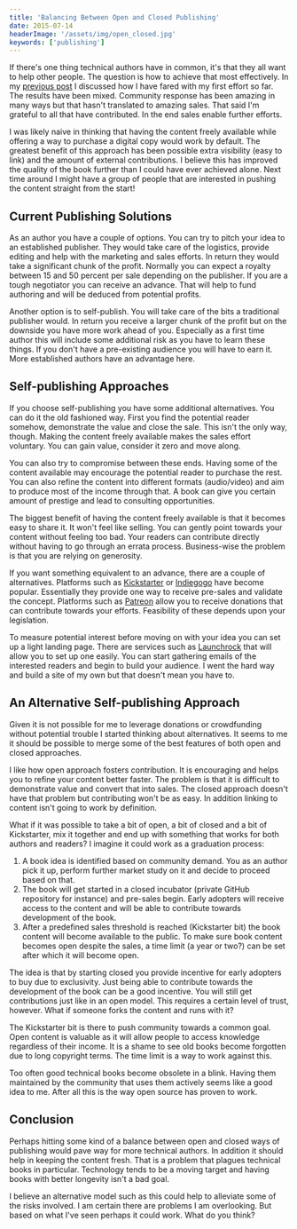 ```yaml
---
title: 'Balancing Between Open and Closed Publishing'
date: 2015-07-14
headerImage: '/assets/img/open_closed.jpg'
keywords: ['publishing']
---
```

If there's one thing technical authors have in common, it's that they all want to help other people. The question is how to achieve that most effectively. In my [previous post](../../blog/the-story-so-far) I discussed how I have fared with my first effort so far. The results have been mixed. Community response has been amazing in many ways but that hasn't translated to amazing sales. That said I'm grateful to all that have contributed. In the end sales enable further efforts.

I was likely naive in thinking that having the content freely available while offering a way to purchase a digital copy would work by default. The greatest benefit of this approach has been possible extra visibility (easy to link) and the amount of external contributions. I believe this has improved the quality of the book further than I could have ever achieved alone. Next time around I might have a group of people that are interested in pushing the content straight from the start!

## Current Publishing Solutions

As an author you have a couple of options. You can try to pitch your idea to an established publisher. They would take care of the logistics, provide editing and help with the marketing and sales efforts. In return they would take a significant chunk of the profit. Normally you can expect a royalty between 15 and 50 percent per sale depending on the publisher. If you are a tough negotiator you can receive an advance. That will help to fund authoring and will be deduced from potential profits.

Another option is to self-publish. You will take care of the bits a traditional publisher would. In return you receive a larger chunk of the profit but on the downside you have more work ahead of you. Especially as a first time author this will include some additional risk as you have to learn these things. If you don't have a pre-existing audience you will have to earn it. More established authors have an advantage here.

## Self-publishing Approaches

If you choose self-publishing you have some additional alternatives. You can do it the old fashioned way. First you find the potential reader somehow, demonstrate the value and close the sale. This isn't the only way, though. Making the content freely available makes the sales effort voluntary. You can gain value, consider it zero and move along.

You can also try to compromise between these ends. Having some of the content available may encourage the potential reader to purchase the rest. You can also refine the content into different formats (audio/video) and aim to produce most of the income through that. A book can give you certain amount of prestige and lead to consulting opportunities.

The biggest benefit of having the content freely available is that it becomes easy to share it. It won't feel like selling. You can gently point towards your content without feeling too bad. Your readers can contribute directly without having to go through an errata process. Business-wise the problem is that you are relying on generosity.

If you want something equivalent to an advance, there are a couple of alternatives. Platforms such as [Kickstarter](https://www.kickstarter.com/) or [Indiegogo](https://www.indiegogo.com/) have become popular. Essentially they provide one way to receive pre-sales and validate the concept. Platforms such as [Patreon](https://www.patreon.com/) allow you to receive donations that can contribute towards your efforts. Feasibility of these depends upon your legislation.

To measure potential interest before moving on with your idea you can set up a light landing page. There are services such as [Launchrock](https://www.launchrock.com/) that will allow you to set up one easily. You can start gathering emails of the interested readers and begin to build your audience. I went the hard way and build a site of my own but that doesn't mean you have to.

## An Alternative Self-publishing Approach

Given it is not possible for me to leverage donations or crowdfunding without potential trouble I started thinking about alternatives. It seems to me it should be possible to merge some of the best features of both open and closed approaches.

I like how open approach fosters contribution. It is encouraging and helps you to refine your content better faster. The problem is that it is difficult to demonstrate value and convert that into sales. The closed approach doesn't have that problem but contributing won't be as easy. In addition linking to content isn't going to work by definition.

What if it was possible to take a bit of open, a bit of closed and a bit of Kickstarter, mix it together and end up with something that works for both authors and readers? I imagine it could work as a graduation process:

1. A book idea is identified based on community demand. You as an author pick it up, perform further market study on it and decide to proceed based on that.
2. The book will get started in a closed incubator (private GitHub repository for instance) and pre-sales begin. Early adopters will receive access to the content and will be able to contribute towards development of the book.
3. After a predefined sales threshold is reached (Kickstarter bit) the book content will become available to the public. To make sure book content becomes open despite the sales, a time limit (a year or two?) can be set after which it will become open.

The idea is that by starting closed you provide incentive for early adopters to buy due to exclusivity. Just being able to contribute towards the development of the book can be a good incentive. You will still get contributions just like in an open model. This requires a certain level of trust, however. What if someone forks the content and runs with it?

The Kickstarter bit is there to push community towards a common goal. Open content is valuable as it will allow people to access knowledge regardless of their income. It is a shame to see old books become forgotten due to long copyright terms. The time limit is a way to work against this.

Too often good technical books become obsolete in a blink. Having them maintained by the community that uses them actively seems like a good idea to me. After all this is the way open source has proven to work.

## Conclusion

Perhaps hitting some kind of a balance between open and closed ways of publishing would pave way for more technical authors. In addition it should help in keeping the content fresh. That is a problem that plagues technical books in particular. Technology tends to be a moving target and having books with better longevity isn't a bad goal.

I believe an alternative model such as this could help to alleviate some of the risks involved. I am certain there are problems I am overlooking. But based on what I've seen perhaps it could work. What do you think?

